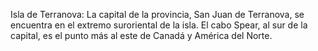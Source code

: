 Isla de Terranova: La capital de la provincia, San Juan de Terranova, se encuentra en el extremo suroriental de la isla. El cabo Spear, al sur de la capital, es el punto más al este de Canadá y América del Norte.
